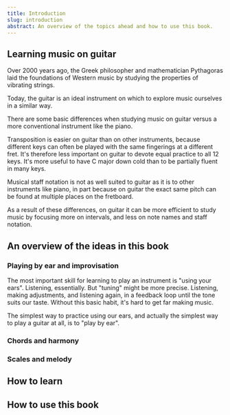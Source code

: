 ```yaml
---
title: Introduction
slug: introduction
abstract: An overview of the topics ahead and how to use this book.
---
```


## Learning music on guitar

Over 2000 years ago,
the Greek philosopher and mathematician Pythagoras laid the foundations of Western music 
by studying the properties of vibrating strings.

Today,
the guitar is an ideal instrument on which to explore music ourselves in a similar way.

There are some basic differences when studying music on guitar versus a more conventional instrument like the piano.

Transposition is easier on guitar than on other instruments,
because different keys can often be played with the same fingerings at a different fret.
It's therefore less important on guitar to devote equal practice to all 12 keys.
It's more useful to have C major down cold than to be partially fluent in many keys.

Musical staff notation is not as well suited to guitar as it is to other instruments like piano,
in part because on guitar 
the exact same pitch can be found at multiple places on the fretboard.

As a result of these differences,
on guitar it can be more efficient to study music by focusing more on intervals,
and less on note names and staff notation.

## An overview of the ideas in this book

### Playing by ear and improvisation

The most important skill for learning to play an instrument is "using your ears".
Listening, essentially.
But "tuning" might be more precise.
Listening, making adjustments, and listening again,
in a feedback loop until the tone suits our taste.
Without this basic habit,
it's hard to get far making music. 

The simplest way to practice using our ears,
and actually the simplest way to play a guitar at all,
is to "play by ear".

### Chords and harmony
### Scales and melody

## How to learn

## How to use this book

